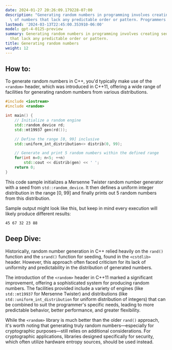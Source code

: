 ```yaml
---
date: 2024-01-27 20:26:09.179228-07:00
description: "Generating random numbers in programming involves creating sequences\
  \ of numbers that lack any predictable order or pattern. Programmers often utilize\u2026"
lastmod: '2024-03-13T22:45:00.353910-06:00'
model: gpt-4-0125-preview
summary: Generating random numbers in programming involves creating sequences of numbers
  that lack any predictable order or pattern.
title: Generating random numbers
weight: 12
---
```


## How to:
To generate random numbers in C++, you'd typically make use of the `<random>` header, which was introduced in C++11, offering a wide range of facilities for generating random numbers from various distributions.

```C++
#include <iostream>
#include <random>

int main() {
    // Initialize a random engine
    std::random_device rd;  
    std::mt19937 gen(rd()); 

    // Define the range [0, 99] inclusive
    std::uniform_int_distribution<> distrib(0, 99); 

    // Generate and print 5 random numbers within the defined range
    for(int n=0; n<5; ++n)
        std::cout << distrib(gen) << ' ';
    return 0;
}
```

This code sample initializes a Mersenne Twister random number generator with a seed from `std::random_device`. It then defines a uniform integer distribution in the range [0, 99] and finally prints out 5 random numbers from this distribution.

Sample output might look like this, but keep in mind every execution will likely produce different results:

```
45 67 32 23 88
```

## Deep Dive:
Historically, random number generation in C++ relied heavily on the `rand()` function and the `srand()` function for seeding, found in the `<cstdlib>` header. However, this approach often faced criticism for its lack of uniformity and predictability in the distribution of generated numbers.

The introduction of the `<random>` header in C++11 marked a significant improvement, offering a sophisticated system for producing random numbers. The facilities provided include a variety of engines (like `std::mt19937` for Mersenne Twister) and distributions (like `std::uniform_int_distribution` for uniform distribution of integers) that can be combined to suit the programmer's specific needs, leading to more predictable behavior, better performance, and greater flexibility.

While the `<random>` library is much better than the older `rand()` approach, it's worth noting that generating truly random numbers—especially for cryptographic purposes—still relies on additional considerations. For cryptographic applications, libraries designed specifically for security, which often utilize hardware entropy sources, should be used instead.
